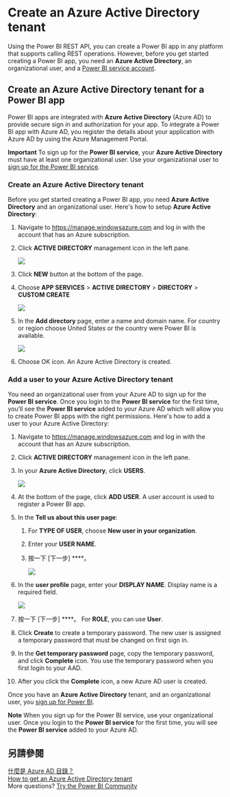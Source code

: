 <properties
   pageTitle="Create an Azure Active Directory tenant"
   description="Create an Azure Active Directory tenant"
   services="powerbi"
   documentationCenter=""
   authors="guyinacube"
   manager="mblythe"
   backup=""
   editor=""
   tags=""
   qualityFocus="no"
   qualityDate=""/>

<tags
   ms.service="powerbi"
   ms.devlang="NA"
   ms.topic="article"
   ms.tgt_pltfrm="NA"
   ms.workload="powerbi"
   ms.date="08/23/2016"
   ms.author="asaxton"/>

# Create an Azure Active Directory tenant

Using the Power BI REST API, you can create a Power BI app in any platform that supports calling REST operations. However, before you get started creating a Power BI app, you need an <bpt id="p1">**</bpt>Azure Active Directory<ept id="p1">**</ept>, an organizational user, and a <bpt id="p2">[</bpt>Power BI service account<ept id="p2">](powerbi-admin-free-with-custom-azure-directory.md)</ept>.

## Create an Azure Active Directory tenant for a Power BI app

Power BI apps are integrated with <bpt id="p1">**</bpt>Azure Active Directory<ept id="p1">**</ept> (Azure AD) to provide secure sign in and authorization for your app. To integrate a Power BI app with Azure AD, you register the details about your application with Azure AD by using the Azure Management Portal.

<bpt id="p1">**</bpt>Important<ept id="p1">**</ept> To sign up for the <bpt id="p2">**</bpt>Power BI service<ept id="p2">**</ept>, your <bpt id="p3">**</bpt>Azure Active Directory<ept id="p3">**</ept> must have at least one organizational user. Use your organizational user to <bpt id="p1">[</bpt>sign up for the Power BI service<ept id="p1">](powerbi-admin-free-with-custom-azure-directory.md)</ept>.

<a name="setup"></a>
### Create an Azure Active Directory tenant
Before you get started creating a Power BI app, you need <bpt id="p1">**</bpt>Azure Active Directory<ept id="p1">**</ept> and an organizational user. Here's how to setup <bpt id="p1">**</bpt>Azure Active Directory<ept id="p1">**</ept>:

 1. Navigate to https://manage.windowsazure.com and log in with the account that has an Azure subscription.
 2. Click <bpt id="p1">**</bpt>ACTIVE DIRECTORY<ept id="p1">**</ept> management icon in the left pane.

    ![](media/powerbi-developer-create-an-azure-active-directory-tenant/active-directory.png)

 3. Click <bpt id="p1">**</bpt>NEW<ept id="p1">**</ept> button at the bottom of the page.
 4. Choose <bpt id="p1">**</bpt>APP SERVICES<ept id="p1">**</ept><ph id="ph1"> &gt; </ph><bpt id="p2">**</bpt>ACTIVE DIRECTORY<ept id="p2">**</ept><ph id="ph2"> &gt; </ph><bpt id="p3">**</bpt>DIRECTORY<ept id="p3">**</ept><ph id="ph3"> &gt; </ph><bpt id="p4">**</bpt>CUSTOM CREATE<ept id="p4">**</ept>

    ![](media/powerbi-developer-create-an-azure-active-directory-tenant/new-ad.png)

 5. In the <bpt id="p1">**</bpt>Add directory<ept id="p1">**</ept> page, enter a name and domain name. For country or region choose United States or the country were Power BI is available.

    ![](media/powerbi-developer-create-an-azure-active-directory-tenant/add-directory.png)

 6. Choose OK icon. An Azure Active Directory is created.

<a name="newuser"></a>
### Add a user to your Azure Active Directory tenant
You need an organizational user from your Azure AD to sign up for the <bpt id="p1">**</bpt>Power BI service<ept id="p1">**</ept>. Once you login to the <bpt id="p1">**</bpt>Power BI service<ept id="p1">**</ept> for the first time, you’ll see the <bpt id="p2">**</bpt>Power BI service<ept id="p2">**</ept> added to your Azure AD which will allow you to create Power BI apps with the right permissions. Here's how to add a user to your Azure Active Directory:

1. Navigate to https://manage.windowsazure.com and log in with the account that has an Azure subscription.
2. Click <bpt id="p1">**</bpt>ACTIVE DIRECTORY<ept id="p1">**</ept> management icon in the left pane.
3. In your <bpt id="p1">**</bpt>Azure Active Directory<ept id="p1">**</ept>, click <bpt id="p2">**</bpt>USERS<ept id="p2">**</ept>.

    ![](media/powerbi-developer-create-an-azure-active-directory-tenant/add-ad-user.png)
4. At the bottom of the page, click <bpt id="p1">**</bpt>ADD USER<ept id="p1">**</ept>. A user account is used to register a Power BI app.
5. In the <bpt id="p1">**</bpt>Tell us about this user page<ept id="p1">**</ept>:

    1. For <bpt id="p1">**</bpt>TYPE OF USER<ept id="p1">**</ept>, choose <bpt id="p2">**</bpt>New user in your organization<ept id="p2">**</ept>.
    2. Enter your <bpt id="p1">**</bpt>USER NAME<ept id="p1">**</ept>.
    3. 按一下 [下一步] ****。

        ![](media/powerbi-developer-create-an-azure-active-directory-tenant/add-ad-user2.png)

6. In the <bpt id="p1">**</bpt>user profile<ept id="p1">**</ept> page, enter your <bpt id="p2">**</bpt>DISPLAY NAME<ept id="p2">**</ept>. Display name is a required field.

    ![](media/powerbi-developer-create-an-azure-active-directory-tenant/user-profile.png)

7. 按一下 [下一步] ****。 For <bpt id="p1">**</bpt>ROLE<ept id="p1">**</ept>, you can use <bpt id="p2">**</bpt>User<ept id="p2">**</ept>.
8. Click <bpt id="p1">**</bpt>Create<ept id="p1">**</ept> to create a temporary password. The new user is assigned a temporary password that must be changed on first sign in.
9. In the <bpt id="p1">**</bpt>Get temporary password<ept id="p1">**</ept> page, copy the temporary password, and click <bpt id="p2">**</bpt>Complete<ept id="p2">**</ept> icon. You use the temporary password when you first login to your AAD.
10. After you click the <bpt id="p1">**</bpt>Complete<ept id="p1">**</ept> icon, a new Azure AD user is created.

Once you have an <bpt id="p1">**</bpt>Azure Active Directory<ept id="p1">**</ept> tenant, and an organizational user, you <bpt id="p2">[</bpt>sign up for Power BI<ept id="p2">](powerbi-admin-free-with-custom-azure-directory.md)</ept>.

<bpt id="p1">**</bpt>Note<ept id="p1">**</ept> When you sign up for the Power BI service, use your organizational user. Once you login to the <bpt id="p1">**</bpt>Power BI service<ept id="p1">**</ept> for the first time, you will see the <bpt id="p2">**</bpt>Power BI service<ept id="p2">**</ept> added to your Azure AD.

## 另請參閱

[什麼是 Azure AD 目錄？](https://msdn.microsoft.com/library/azure/jj573650.aspx)  
[How to get an Azure Active Directory tenant](https://azure.microsoft.com/documentation/articles/active-directory-howto-tenant/)  
More questions? [Try the Power BI Community](http://community.powerbi.com/)